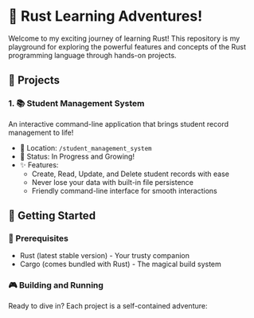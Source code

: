 # 🦀 Rust Learning Adventures!

Welcome to my exciting journey of learning Rust! This repository is my playground for exploring the powerful features and concepts of the Rust programming language through hands-on projects.

## 🚀 Projects

### 1. 📚 Student Management System

An interactive command-line application that brings student record management to life!

- 📂 Location: `/student_management_system`
- 🎯 Status: In Progress and Growing!
- ✨ Features:
  - Create, Read, Update, and Delete student records with ease
  - Never lose your data with built-in file persistence
  - Friendly command-line interface for smooth interactions

## 🏁 Getting Started

### 🔧 Prerequisites

- Rust (latest stable version) - Your trusty companion
- Cargo (comes bundled with Rust) - The magical build system

### 🎮 Building and Running

Ready to dive in? Each project is a self-contained adventure:
